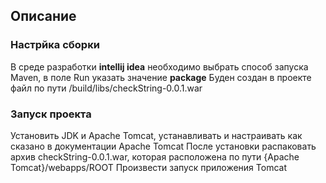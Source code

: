 <h2>Описание </h3>
<h3>Настрйка сборки</h5>
В среде разработки <b>intellij idea</b> необходимо выбрать способ запуска Maven, в поле Run указать значение <b>package</b>
Буден создан в проекте файл по пути /build/libs/checkString-0.0.1.war

<h3>Запуск проекта</h3>
Установить JDK и Apache Tomcat, устанавливать и настраивать как сказано в документации Apache Tomcat
После установки распаковать архив checkString-0.0.1.war, которая расположена по пути {Apache Tomcat}/webapps/ROOT
Произвести запуск приложения Tomcat